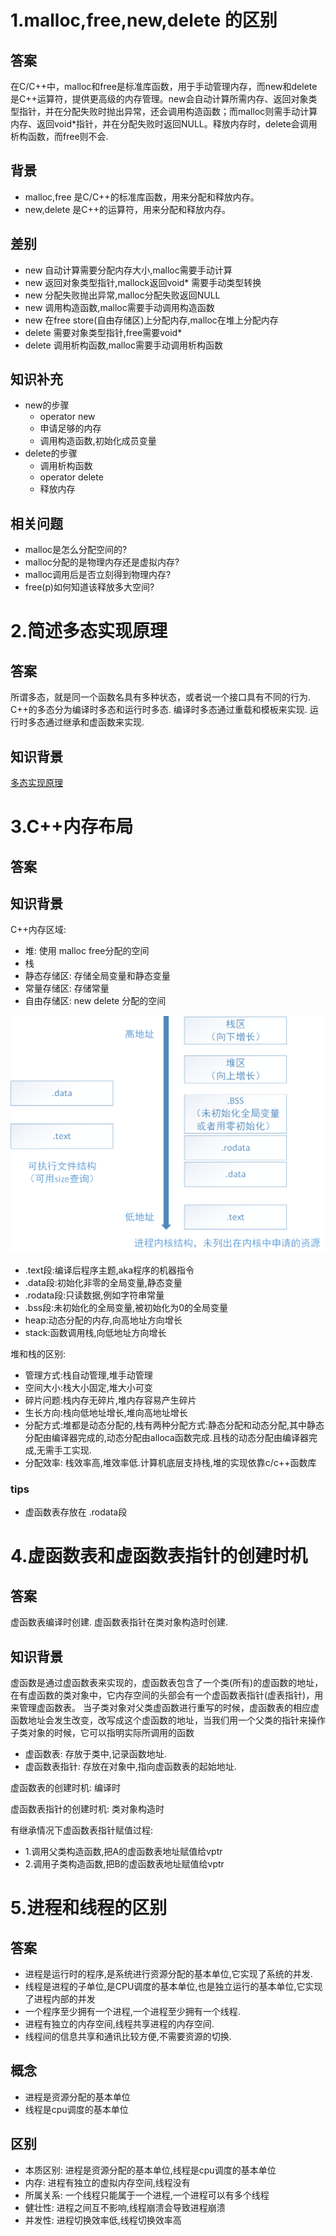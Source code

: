 <!--
 * @Author: Vanish
 * @Date: 2024-10-19 10:51:44
 * @LastEditTime: 2024-10-21 19:30:11
 * Also View: http://vanishing.cc
 * Copyright@ https://creativecommons.org/licenses/by/4.0/deed.zh-hans
-->
# 1.malloc,free,new,delete 的区别

## 答案

在C/C++中，malloc和free是标准库函数，用于手动管理内存，而new和delete是C++运算符，提供更高级的内存管理。new会自动计算所需内存、返回对象类型指针，并在分配失败时抛出异常，还会调用构造函数；而malloc则需手动计算内存、返回void*指针，并在分配失败时返回NULL。释放内存时，delete会调用析构函数，而free则不会.


## 背景

- malloc,free 是C/C++的标准库函数，用来分配和释放内存。
- new,delete 是C++的运算符，用来分配和释放内存。

## 差别

- new 自动计算需要分配内存大小,malloc需要手动计算
- new 返回对象类型指针,mallock返回void* 需要手动类型转换
- new 分配失败抛出异常,malloc分配失败返回NULL
- new 调用构造函数,malloc需要手动调用构造函数
- new 在free store(自由存储区)上分配内存,malloc在堆上分配内存
- delete 需要对象类型指针,free需要void* 
- delete 调用析构函数,malloc需要手动调用析构函数

## 知识补充

- new的步骤 
  - operator new
  - 申请足够的内存
  - 调用构造函数,初始化成员变量
- delete的步骤
  - 调用析构函数
  - operator delete
  - 释放内存

## 相关问题

- malloc是怎么分配空间的?
- malloc分配的是物理内存还是虚拟内存?
- malloc调用后是否立刻得到物理内存?
- free(p)如何知道该释放多大空间?

# 2.简述多态实现原理

## 答案
所谓多态，就是同一个函数名具有多种状态，或者说一个接口具有不同的行为.
C++的多态分为编译时多态和运行时多态.
编译时多态通过重载和模板来实现.
运行时多态通过继承和虚函数来实现.

## 知识背景

[多态实现原理](简述多态实现原理.km)

# 3.C++内存布局

## 答案

## 知识背景

C++内存区域:
- 堆: 使用 malloc free分配的空间
- 栈
- 静态存储区: 存储全局变量和静态变量
- 常量存储区: 存储常量
- 自由存储区: new delete 分配的空间

![C++内存布局](image-1.png)
- .text段:编译后程序主题,aka程序的机器指令
- .data段:初始化非零的全局变量,静态变量
- .rodata段:只读数据,例如字符串常量
- .bss段:未初始化的全局变量,被初始化为0的全局变量
- heap:动态分配的内存,向高地址方向增长
- stack:函数调用栈,向低地址方向增长

堆和栈的区别:

- 管理方式:栈自动管理,堆手动管理
- 空间大小:栈大小固定,堆大小可变
- 碎片问题:栈内存无碎片,堆内存容易产生碎片
- 生长方向:栈向低地址增长,堆向高地址增长
- 分配方式:堆都是动态分配的,栈有两种分配方式:静态分配和动态分配,其中静态分配由编译器完成的,动态分配由alloca函数完成.且栈的动态分配由编译器完成,无需手工实现.
- 分配效率: 栈效率高,堆效率低.计算机底层支持栈,堆的实现依靠c/c++函数库
### tips

- 虚函数表存放在 .rodata段

# 4.虚函数表和虚函数表指针的创建时机

## 答案
虚函数表编译时创建.
虚函数表指针在类对象构造时创建.

## 知识背景

虚函数是通过虚函数表来实现的，虚函数表包含了一个类(所有)的虚函数的地址，在有虚函数的类对象中，它内存空间的头部会有一个虚函数表指针(虚表指针)，用来管理虚函数表。
当子类对象对父类虚函数进行重写的时候，虚函数表的相应虚函数地址会发生改变，改写成这个虚函数的地址，当我们用一个父类的指针来操作子类对象的时候，它可以指明实际所调用的函数

- 虚函数表: 存放于类中,记录函数地址.
- 虚函数表指针: 存放在对象中,指向虚函数表的起始地址.

虚函数表的创建时机: 编译时

虚函数表指针的创建时机: 类对象构造时

有继承情况下虚函数表指针赋值过程:
- 1.调用父类构造函数,把A的虚函数表地址赋值给vptr
- 2.调用子类构造函数,把B的虚函数表地址赋值给vptr

# 5.进程和线程的区别

## 答案

- 进程是运行时的程序,是系统进行资源分配的基本单位,它实现了系统的并发.
- 线程是进程的子单位,是CPU调度的基本单位,也是独立运行的基本单位,它实现了进程内部的并发
- 一个程序至少拥有一个进程,一个进程至少拥有一个线程.
- 进程有独立的内存空间,线程共享进程的内存空间.
- 线程间的信息共享和通讯比较方便,不需要资源的切换.

## 概念

- 进程是资源分配的基本单位
- 线程是cpu调度的基本单位

## 区别

- 本质区别: 进程是资源分配的基本单位,线程是cpu调度的基本单位
- 内存: 进程有独立的虚拟内存空间,线程没有
- 所属关系: 一个线程只能属于一个进程,一个进程可以有多个线程
- 健壮性: 进程之间互不影响,线程崩溃会导致进程崩溃
- 并发性: 进程切换效率低,线程切换效率高


